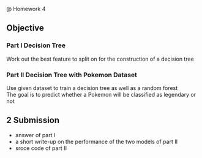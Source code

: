 @ Homework 4
## Objective 
### Part I Decision Tree
Work out the best feature to split on for the construction of a decision tree
### Part II Decision Tree with Pokemon Dataset
Use given dataset to train a decision tree as well as a random forest  
The goal is to predict whether a Pokemon will be classified as legendary or not
## 2 Submission
- answer of part I
- a short write-up on the performance of the two models of part II
- sroce code of part II
